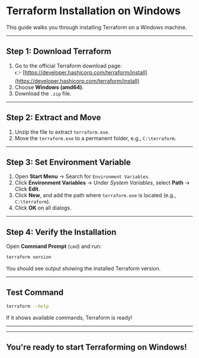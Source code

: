
# Terraform Installation on Windows

This guide walks you through installing Terraform on a Windows machine.

---

## Step 1: Download Terraform

1. Go to the official Terraform download page:  
   👉 [https://developer.hashicorp.com/terraform/install](https://developer.hashicorp.com/terraform/install)
2. Choose **Windows (amd64)**.
3. Download the `.zip` file.

---

## Step 2: Extract and Move

1. Unzip the file to extract `terraform.exe`.
2. Move the `terraform.exe` to a permanent folder, e.g., `C:\terraform`.

---

## Step 3: Set Environment Variable

1. Open **Start Menu** → Search for `Environment Variables`.
2. Click **Environment Variables** → Under *System Variables*, select **Path** → Click **Edit**.
3. Click **New**, and add the path where `terraform.exe` is located (e.g., `C:\terraform`).
4. Click **OK** on all dialogs.

---

## Step 4: Verify the Installation

Open **Command Prompt** (`cmd`) and run:

```bash
terraform version
```

You should see output showing the installed Terraform version.

---

## Test Command

```bash
terraform --help
```

If it shows available commands, Terraform is ready!

---

---

## You're ready to start Terraforming on Windows!
